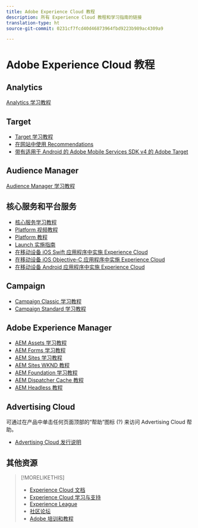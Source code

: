 ```yaml
---
title: Adobe Experience Cloud 教程
description: 所有 Experience Cloud 教程和学习指南的链接
translation-type: ht
source-git-commit: 0231cf7fcd40d46873964fbd9223b989ac4309a9

---
```



# Adobe Experience Cloud 教程

## Analytics

[Analytics 学习教程](https://docs.adobe.com/content/help/en/analytics-learn/tutorials/overview.html)

## Target

* [Target 学习教程](https://docs.adobe.com/content/help/en/target-learn/tutorials/overview.html)
* [在网站中使用 Recommendations](https://docs.adobe.com/content/help/zh-Hans/target-learn/recommendations-in-a-website/overview.html)
* [带有适用于 Android 的 Adobe Mobile Services SDK v4 的 Adobe Target](https://docs.adobe.com/content/help/zh-Hans/target-learn/mobile-sdk-v4-android/overview.html)

## Audience Manager

[Audience Manager 学习教程](https://docs.adobe.com/content/help/en/audience-manager-learn/tutorials/overview.html)

## 核心服务和平台服务

* [核心服务学习教程](https://docs.adobe.com/content/help/en/core-services-learn/tutorials/overview.html)
* [Platform 视频教程](https://docs.adobe.com/content/help/en/platform-learn/tutorials/overview.html)
* [Platform 教程](https://docs.adobe.com/content/help/zh-Hans/experience-platform/tutorials/home.html)
* [Launch 实施指南](https://docs.adobe.com/content/help/zh-Hans/core-services-learn/implementing-in-websites-with-launch/index.html)
* [在移动设备 iOS Swift 应用程序中实施 Experience Cloud](https://docs.adobe.com/content/help/zh-Hans/core-services-learn/implementing-in-mobile-ios-swift-apps-with-launch/index.html)
* [在移动设备 iOS Objective-C 应用程序中实施 Experience Cloud](https://docs.adobe.com/content/help/zh-Hans/core-services-learn/implementing-in-mobile-ios-objective-c-apps-with-launch/index.html)
* [在移动设备 Android 应用程序中实施 Experience Cloud](https://docs.adobe.com/content/help/zh-Hans/core-services-learn/implementing-in-mobile-android-apps-with-launch/index.html)

## Campaign

* [Campaign Classic 学习教程](https://docs.adobe.com/content/help/zh-Hans/campaign-classic-learn/tutorials/overview.html)
* [Campaign Standard 学习教程](https://docs.adobe.com/content/help/zh-Hans/campaign-standard-learn/tutorials/overview.html)

## Adobe Experience Manager

* [AEM Assets 学习教程](https://docs.adobe.com/content/help/en/experience-manager-learn/assets/overview.html)
* [AEM Forms 学习教程](https://docs.adobe.com/content/help/en/experience-manager-learn/forms/overview.html)
* [AEM Sites 学习教程](https://docs.adobe.com/content/help/en/experience-manager-learn/sites/overview.html)
* [AEM Sites WKND 教程](https://docs.adobe.com/content/help/en/experience-manager-learn/getting-started-wknd-tutorial-develop/overview.html)
* [AEM Foundation 学习教程](https://docs.adobe.com/content/help/en/experience-manager-learn/assets/overview.html)
* [AEM Dispatcher Cache 教程](https://docs.adobe.com/content/help/en/experience-manager-learn/dispatcher-tutorial/overview.html)
* [AEM Headless 教程](https://docs.adobe.com/content/help/en/experience-manager-learn/getting-started-with-aem-headless/overview.html)

## Advertising Cloud

可通过在产品中单击任何页面顶部的“帮助”图标 (?) 来访问 Advertising Cloud 帮助。

* [Advertising Cloud 发行说明](https://docs.adobe.com/content/help/zh-Hans/release-notes/experience-cloud/current.html#adcloud)

## 其他资源

>[!MORELIKETHIS]
>
>* [Experience Cloud 文档](https://docs.adobe.com/content/help/zh-Hans/experience-cloud/user-guides/home.html)
>* [Experience Cloud 学习与支持](https://helpx.adobe.com/cn/support/experience-cloud.html)
>* [Experience League](https://experienceleague.adobe.com/cn)
>* [社区论坛](https://forums.adobe.com/community/experience-cloud/)
>* [Adobe 培训和教程](https://helpx.adobe.com/cn/learning.html?promoid=KAUDK)

